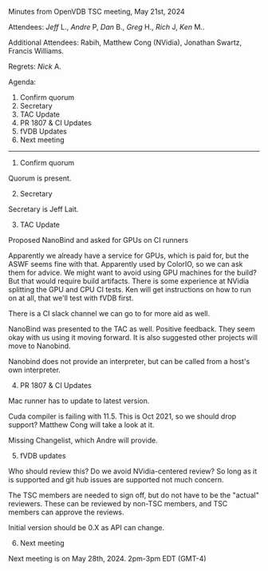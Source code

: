 Minutes from OpenVDB TSC meeting, May 21st, 2024

Attendees: *Jeff* L., *Andre* P, *Dan* B., *Greg* H., *Rich* J, *Ken*
M..

Additional Attendees: 
Rabih, Matthew Cong (NVidia), Jonathan Swartz, Francis Williams.

Regrets: *Nick* A.

Agenda:

1) Confirm quorum
2) Secretary
3) TAC Update
4) PR 1807 & CI Updates
5) fVDB Updates
6) Next meeting

------------

1) Confirm quorum

Quorum is present.

2) Secretary

Secretary is Jeff Lait.

3) TAC Update

Proposed NanoBind and asked for GPUs on CI runners

Apparently we already have a service for GPUs, which is paid for, but
the ASWF seems fine with that.  Apparently used by ColorIO, so we can
ask them for advice.  We might want to avoid using GPU machines for
the build?  But that would require build artifacts.  There is some
experience at NVidia splitting the GPU and CPU CI tests.  Ken will get
instructions on how to run on at all, that we'll test with fVDB first.

There is a CI slack channel we can go to for more aid as well.

NanoBind was presented to the TAC as well.  Positive feedback.  They
seem okay with us using it moving forward.  It is also suggested other
projects will move to Nanobind.  

Nanobind does not provide an interpreter, but can be called from a
host's own interpreter.

4) PR 1807 & CI Updates

Mac runner has to update to latest version.

Cuda compiler is failing with 11.5.  This is Oct 2021, so we should
drop support?  Matthew Cong will take a look at it.

Missing Changelist, which Andre will provide. 

5) fVDB updates

Who should review this?  Do we avoid NVidia-centered review?  So long
as it is supported and git hub issues are supported not much concern.

The TSC members are needed to sign off, but do not have to be the
"actual" reviewers. These can be reviewed by non-TSC members, and TSC
members can approve the reviews.

Initial version should be 0.X as API can change.

6) Next meeting

Next meeting is on May 28th, 2024. 2pm-3pm EDT (GMT-4)

